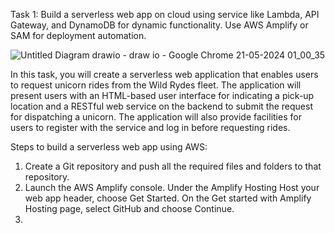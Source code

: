 Task 1: Build a serverless web app on cloud using service like Lambda, API 
Gateway, and DynamoDB for dynamic functionality. Use AWS Amplify or 
SAM for deployment automation.


![Untitled Diagram drawio - draw io - Google Chrome 21-05-2024 01_00_35](https://github.com/Yash03032002/wildrides-site/assets/151602561/19949ef6-21c2-4d5a-9a66-f488f668639f)

In this task, you will create a serverless web application that enables users to request unicorn rides from the Wild Rydes fleet. The application will present users with an HTML-based user interface for indicating a pick-up location and a RESTful web service on the backend to submit the request for dispatching a unicorn. The application will also provide facilities for users to register with the service and log in before requesting rides.

Steps to build a serverless web app using AWS:

1. Create a Git repository and push all the required files and folders to that repository.
2. Launch the AWS Amplify console. Under the Amplify Hosting Host your web app header, choose Get Started. On the Get started with Amplify Hosting page, select GitHub and choose Continue.
3.    
